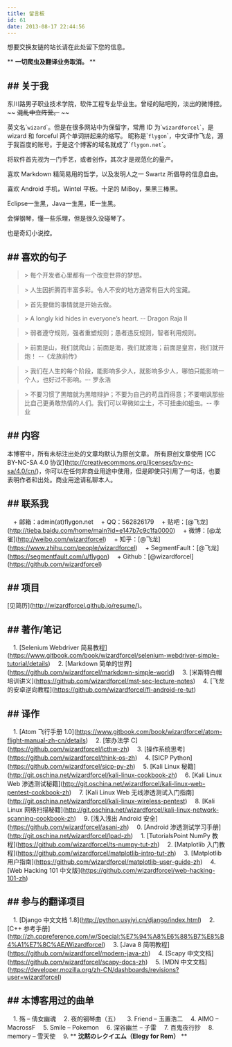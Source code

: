 ```yaml
---
title: 留言板
id: 61
date: 2013-08-17 22:44:56
---
```


想要交换友链的站长请在此处留下您的信息。

\*\* **一切爬虫及翻译业务取消。** \*\*

## \#\# 关于我

东川路男子职业技术学院，软件工程专业毕业生。曾经的贴吧狗，淡出的微博控。~~ ~~混乱中立阵营。~~ ~~

英文名\``wizard`\`。但是在很多网站中为保留字，常用 ID 为\``wizardforcel`\`，是 wizard 和 forceful 两个单词拼起来的缩写。
昵称是\``flygon`\`，中文译作飞龙，源于我百度的账号。于是这个博客的域名就成了\``flygon.net`\`。

将软件首先视为一门手艺，或者创作，其次才是规范化的量产。

喜欢 Markdown 精简易用的哲学，以及发明人之一 Swartz 所倡导的信息自由。

喜欢 Android 手机，Wintel 平板。十足的 MiBoy，果黑三棒黑。

Eclipse一生黑，Java一生黑，IE一生黑。

会弹钢琴，懂一些乐理，但是很久没碰琴了。

也是奇幻小说控。

## \#\# 喜欢的句子

> \> 每个开发者心里都有一个改变世界的梦想。

> \> 人生因折腾而丰富多彩。令人不安的地方通常有巨大的宝藏。

> \> 首先要做的事情就是开始去做。

> \> A longly kid hides in everyone’s heart. -- Dragon Raja II

> \> 弱者遵守规则，强者重塑规则；愚者违反规则，智者利用规则。

> \> 前面是山，我们就爬山；前面是海，我们就渡海；前面是皇宫，我们就开炮！ --《龙族前传》

> \> 我们在人生的每个阶段，能影响多少人，就影响多少人，哪怕只能影响一个人，也好过不影响。–- 罗永浩

> \> 不要习惯了黑暗就为黑暗辩护；不要为自己的苟且而得意；不要嘲讽那些比自己更勇敢热情的人们。我们可以卑微如尘土，不可扭曲如蛆虫。-- 季业

## \#\# 内容

本博客中，所有未标注出处的文章均默认为原创文章。
所有原创文章使用 \[CC BY-NC-SA 4.0 协议\]\(<http://creativecommons.org/licenses/by-nc-sa/4.0/cn/>\)，你可以在任何非商业用途中使用，但是即使只引用了一句话，也要表明作者和出处。商业用途请私聊本人。

## \#\# 联系我

　\+   邮箱：admin(at)flygon.net
　\+   QQ：562826179
　\+   贴吧：\[@飞龙\]\(<http://tieba.baidu.com/home/main?id=e147b7c9c1fa0000>\)
　\+   微博：\[@龙雀\]\(<http://weibo.com/wizardforcel>\)
　\+   知乎：\[@飞龙\]\(<https://www.zhihu.com/people/wizardforcel>\)
　\+   SegmentFault：\[@飞龙\]\(<https://segmentfault.com/u/flygon>\)
　\+   Github：\[@wizardforcel\]\(<https://github.com/wizardforcel>\)

## \#\# 项目

\[见简历\]\(<http://wizardforcel.github.io/resume/>\)。

## \#\# 著作/笔记

　1\.  \[Selenium Webdriver 简易教程\]\(<https://www.gitbook.com/book/wizardforcel/selenium-webdriver-simple-tutorial/details>\)
　2\.  \[Markdown 简单的世界\]\(<https://github.com/wizardforcel/markdown-simple-world>\)
　3\.  \[米斯特白帽培训讲义\]\(<https://github.com/wizardforcel/mst-sec-lecture-notes>\)
　4\.  \[飞龙的安卓逆向教程\]\(<https://github.com/wizardforcel/fl-android-re-tut>\)

## \#\# 译作

　1\.  \[Atom 飞行手册 1.0\]\(<https://www.gitbook.com/book/wizardforcel/atom-flight-manual-zh-cn/details>\)
　2\.  \[笨办法学 C\]\(<https://github.com/wizardforcel/lcthw-zh>\)
　3\.  \[操作系统思考\]\(<https://github.com/wizardforcel/think-os-zh>\)
　4\.  \[SICP Python\]\(<https://github.com/wizardforcel/sicp-py-zh>\)
　5\.  \[Kali Linux 秘籍\]\(<http://git.oschina.net/wizardforcel/kali-linux-cookbook-zh>\)
　6\.  \[Kali Linux Web 渗透测试秘籍\]\(<http://git.oschina.net/wizardforcel/kali-linux-web-pentest-cookbook-zh>\)
　7\.  \[Kali Linux Web 无线渗透测试入门指南\]\(<http://git.oschina.net/wizardforcel/kali-linux-wireless-pentest>\)
　8\.  \[Kali Linux 网络扫描秘籍\]\(<http://git.oschina.net/wizardforcel/kali-linux-network-scanning-cookbook-zh>\)
　9\.  \[浅入浅出 Android 安全\]\(<https://github.com/wizardforcel/asani-zh>\)
　0\.  \[Android 渗透测试学习手册\]\(<http://git.oschina.net/wizardforcel/lpad-zh>\)
　1\.  \[TutorialsPoint NumPy 教程\]\(<https://github.com/wizardforcel/ts-numpy-tut-zh>\)
　2\.  \[Matplotlib 入门教程\]\(<https://github.com/wizardforcel/matplotlib-intro-tut-zh>\)
　3\.  \[Matplotlib 用户指南\]\(<https://github.com/wizardforcel/matplotlib-user-guide-zh>\)
　4\.  \[Web Hacking 101 中文版\]\(<https://github.com/wizardforcel/web-hacking-101-zh>\)

## \#\# 参与的翻译项目

　1\.  \[Django 中文文档 1.8\]\(<http://python.usyiyi.cn/django/index.html>\)
　2\.  \[C++ 参考手册\]\(<http://zh.cppreference.com/w/Special:%E7%94%A8%E6%88%B7%E8%B4%A1%E7%8C%AE/Wizardforcel>\)
　3\.  \[Java 8 简明教程\]\(<https://github.com/wizardforcel/modern-java-zh>\)
　4\.  \[Scapy 中文文档\]\(<https://github.com/wizardforcel/scapy-docs-zh>\)
　5\.  \[MDN 中文文档\]\(<https://developer.mozilla.org/zh-CN/dashboards/revisions?user=wizardforcel>\)

## \#\# 本博客用过的曲单

　1\.  殇 – 倩女幽魂
　2\.  夜的钢琴曲（五）
　3\.  Friend – 玉置浩二
　4\.  AIMO – MacrossF
　5\.  Smile – Pokemon
　6\.  深谷幽兰 – 子雷
　7\.  百鬼夜行抄
　8\.  memory – 雪天使
　9\.  \*\* **沈黙のレクイエム（Elegy for Rem）** \*\*